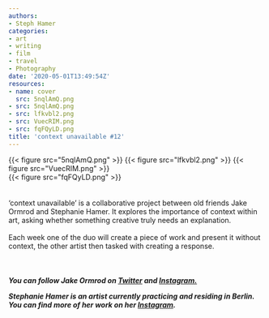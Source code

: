 ```yaml
---
authors:
- Steph Hamer
categories:
- art
- writing
- film
- travel
- Photography
date: '2020-05-01T13:49:54Z'
resources:
- name: cover
  src: 5nqlAmQ.png
- src: 5nqlAmQ.png
- src: lfkvbl2.png
- src: VuecRIM.png
- src: fqFQyLD.png
title: 'context unavailable #12'
---
```

{{< figure src="5nqlAmQ.png" >}}
{{< figure src="lfkvbl2.png" >}}
{{< figure src="VuecRIM.png" >}}
<br>
{{< figure src="fqFQyLD.png" >}}
<br>
<br>
<br>
‘context unavailable’ is a collaborative project between old friends Jake Ormrod and Stephanie Hamer. It explores the importance of context within art, asking whether something creative truly needs an explanation.<br>
<br>
Each week one of the duo will create a piece of work and present it without context, the other artist then tasked with creating a response.<br>
<br>
<br>
<br>
**_You can follow Jake Ormrod on [Twitter](https://twitter.com/Jake_Ormrod "") and [Instagram.](https://www.instagram.com/generationzer0mag/ "")_**

_**Stephanie Hamer is an artist currently practicing and residing in Berlin. You can find more of her work on her [Instagram](https://www.instagram.com/stephanie__hamer/ "").**_